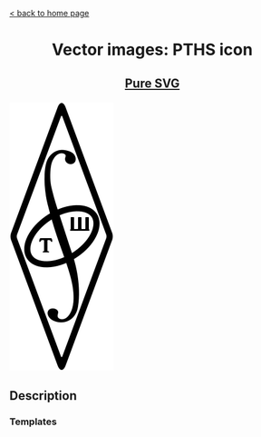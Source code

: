 [&lt; back to home page](../../../../ "Home page")

<h1><p align="center">Vector images: PTHS icon</p></h1>

<h2><p align="center"><a href="PTHS.svg" title="PTHS icon">Pure SVG</a></p></h2>
<div class="spoiler">
	<div class="spoiler_text" onclick="this.parentNode.classList.toggle('shown')"></div>
	<div class="spoiler_content">
		<img src="PTHS.svg" alt="PTHS icon" title="PTHS icon">
	</div>
</div>

## Description

### Templates
